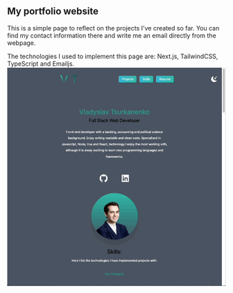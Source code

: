 ## My portfolio website

This is a simple page to reflect on the projects I've created so far. 
You can find my contact information there and write me an email directly from the webpage.

The technologies I used to implement this page are: Next.js, TailwindCSS, TypeScript and Emailjs.
<img src="./public/portfoliopage.gif" />